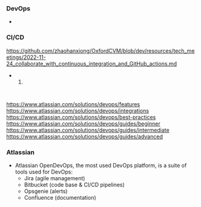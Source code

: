 ### DevOps
- 

### CI/CD
https://github.com/zhaohanxiong/OxfordCVM/blob/dev/resources/tech_meetings/2022-11-24_collaborate_with_continuous_integration_and_GitHub_actions.md

- 
  1)

 ``` ```

https://www.atlassian.com/solutions/devops/features
https://www.atlassian.com/solutions/devops/integrations
https://www.atlassian.com/solutions/devops/best-practices
https://www.atlassian.com/solutions/devops/guides/beginner
https://www.atlassian.com/solutions/devops/guides/intermediate
https://www.atlassian.com/solutions/devops/guides/advanced

### Atlassian
- Atlassian OpenDevOps, the most used DevOps platform, is a suite of tools used for DevOps:
  - Jira (agile management)
  - Bitbucket (code base & CI/CD pipelines)
  - Opsgenie (alerts)
  - Confluence (documentation)
